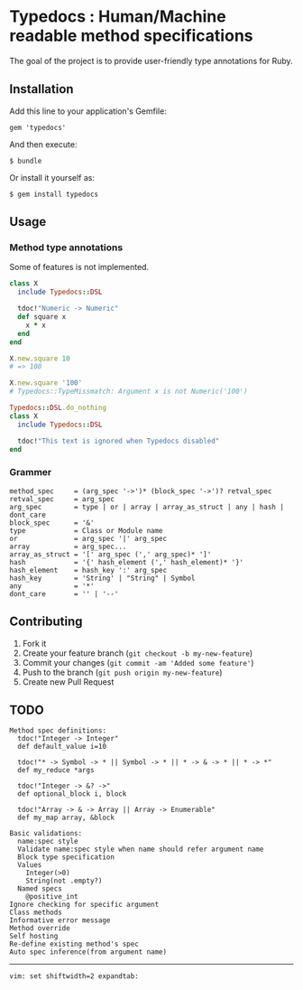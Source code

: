 # Typedocs : Human/Machine readable method specifications

The goal of the project is to provide user-friendly type annotations for Ruby.

## Installation

Add this line to your application's Gemfile:

    gem 'typedocs'

And then execute:

    $ bundle

Or install it yourself as:

    $ gem install typedocs

## Usage

### Method type annotations

Some of features is not implemented.

```ruby
class X
  include Typedocs::DSL

  tdoc!"Numeric -> Numeric"
  def square x
    x * x
  end
end

X.new.square 10
# => 100

X.new.square '100'
# Typedocs::TypeMissmatch: Argument x is not Numeric('100')

Typedocs::DSL.do_nothing
class X
  include Typedocs::DSL

  tdoc!"This text is ignored when Typedocs disabled"
end
```

### Grammer

    method_spec     = (arg_spec '->')* (block_spec '->')? retval_spec
    retval_spec     = arg_spec
    arg_spec        = type | or | array | array_as_struct | any | hash | dont_care
    block_spec      = '&'
    type            = Class or Module name
    or              = arg_spec '|' arg_spec
    array           = arg_spec...
    array_as_struct = '[' arg_spec (',' arg_spec)* ']'
    hash            = '{' hash_element (',' hash_element)* '}'
    hash_element    = hash_key ':' arg_spec
    hash_key        = 'String' | "String" | Symbol
    any             = '*'
    dont_care       = '' | '--'

## Contributing

1. Fork it
2. Create your feature branch (`git checkout -b my-new-feature`)
3. Commit your changes (`git commit -am 'Added some feature'`)
4. Push to the branch (`git push origin my-new-feature`)
5. Create new Pull Request

## TODO

    Method spec definitions:
      tdoc!"Integer -> Integer"
      def default_value i=10

      tdoc!"* -> Symbol -> * || Symbol -> * || * -> & -> * || * -> *"
      def my_reduce *args

      tdoc!"Integer -> &? ->"
      def optional_block i, block

      tdoc!"Array -> & -> Array || Array -> Enumerable"
      def my_map array, &block

    Basic validations:
      name:spec style
      Validate name:spec style when name should refer argument name
      Block type specification
      Values
        Integer(>0)
        String(not .empty?)
      Named specs
        @positive_int
    Ignore checking for specific argument
    Class methods
    Informative error message
    Method override
    Self hosting
    Re-define existing method's spec
    Auto spec inference(from argument name)


* * * * *


    vim: set shiftwidth=2 expandtab:
